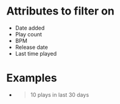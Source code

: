 # Attributes to filter on
* Date added
* Play count
* BPM
* Release date
* Last time played

# Examples
* >10 plays in last 30 days
